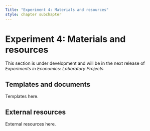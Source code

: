 ```yaml
---
Title: "Experiment 4: Materials and resources"
style: chapter subchapter
---
```


# Experiment 4: Materials and resources

This section is under development and will be in the next release of *Experiments in Economics: Laboratory Projects*

## Templates and documents

Templates here.

## External resources

External resources here.